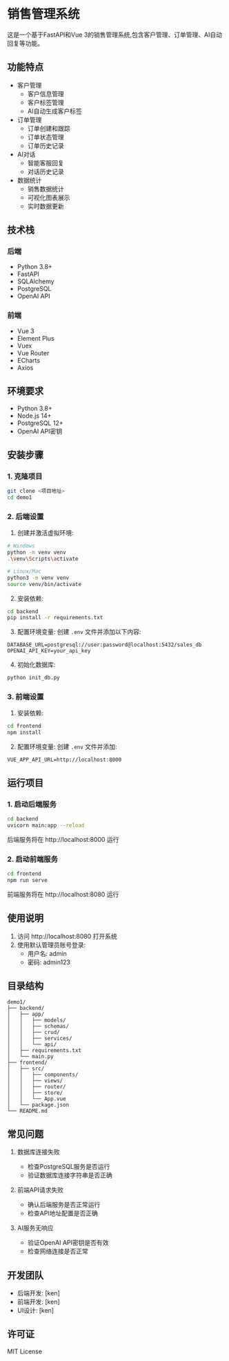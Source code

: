 # 销售管理系统

这是一个基于FastAPI和Vue 3的销售管理系统,包含客户管理、订单管理、AI自动回复等功能。

## 功能特点

- 客户管理
  - 客户信息管理
  - 客户标签管理
  - AI自动生成客户标签
- 订单管理
  - 订单创建和跟踪
  - 订单状态管理
  - 订单历史记录
- AI对话
  - 智能客服回复
  - 对话历史记录
- 数据统计
  - 销售数据统计
  - 可视化图表展示
  - 实时数据更新

## 技术栈

### 后端
- Python 3.8+
- FastAPI
- SQLAlchemy
- PostgreSQL
- OpenAI API

### 前端
- Vue 3
- Element Plus
- Vuex
- Vue Router
- ECharts
- Axios

## 环境要求

- Python 3.8+
- Node.js 14+
- PostgreSQL 12+
- OpenAI API密钥

## 安装步骤

### 1. 克隆项目

```bash
git clone <项目地址>
cd demo1
```

### 2. 后端设置

1. 创建并激活虚拟环境:
```bash
# Windows
python -m venv venv
.\venv\Scripts\activate

# Linux/Mac
python3 -m venv venv
source venv/bin/activate
```

2. 安装依赖:
```bash
cd backend
pip install -r requirements.txt
```

3. 配置环境变量:
创建 `.env` 文件并添加以下内容:
```
DATABASE_URL=postgresql://user:password@localhost:5432/sales_db
OPENAI_API_KEY=your_api_key
```

4. 初始化数据库:
```bash
python init_db.py
```

### 3. 前端设置

1. 安装依赖:
```bash
cd frontend
npm install
```

2. 配置环境变量:
创建 `.env` 文件并添加:
```
VUE_APP_API_URL=http://localhost:8000
```

## 运行项目

### 1. 启动后端服务

```bash
cd backend
uvicorn main:app --reload
```

后端服务将在 http://localhost:8000 运行

### 2. 启动前端服务

```bash
cd frontend
npm run serve
```

前端服务将在 http://localhost:8080 运行

## 使用说明

1. 访问 http://localhost:8080 打开系统
2. 使用默认管理员账号登录:
   - 用户名: admin
   - 密码: admin123

## 目录结构

```
demo1/
├── backend/
│   ├── app/
│   │   ├── models/
│   │   ├── schemas/
│   │   ├── crud/
│   │   ├── services/
│   │   └── api/
│   ├── requirements.txt
│   └── main.py
├── frontend/
│   ├── src/
│   │   ├── components/
│   │   ├── views/
│   │   ├── router/
│   │   ├── store/
│   │   └── App.vue
│   └── package.json
└── README.md
```

## 常见问题

1. 数据库连接失败
   - 检查PostgreSQL服务是否运行
   - 验证数据库连接字符串是否正确

2. 前端API请求失败
   - 确认后端服务是否正常运行
   - 检查API地址配置是否正确

3. AI服务无响应
   - 验证OpenAI API密钥是否有效
   - 检查网络连接是否正常

## 开发团队

- 后端开发: [ken]
- 前端开发: [ken]
- UI设计: [ken]

## 许可证

MIT License 